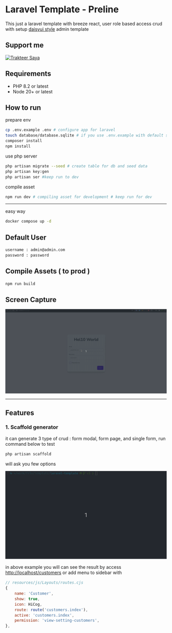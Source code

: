 # Laravel Template - Preline

This just a laravel template with breeze react, user role based access crud with setup <a href="https://daisyui.com?ref=github.com/ajikamaludin" target="_blank">daisyui style</a> admin template

## Support me

<a href="https://trakteer.id/ajikamaludin" target="_blank"><img id="wse-buttons-preview" src="https://cdn.trakteer.id/images/embed/trbtn-blue-2.png" height="40" style="border:0px;height:40px;" alt="Trakteer Saya"></a>

## Requirements

-   PHP 8.2 or latest
-   Node 20+ or latest

## How to run

prepare env

```bash
cp .env.example .env # configure app for laravel
touch database/database.sqlite # if you use .env.example with default sqlite database
composer install
npm install
```

use php server

```bash
php artisan migrate --seed # create table for db and seed data
php artisan key:gen
php artisan ser #keep run to dev
```

compile asset

```bash
npm run dev # compiling asset for development # keep run for dev
```

<hr/>

easy way

```bash
docker compose up -d
```

## Default User

```bash
username : admin@admin.com
password : password
```

## Compile Assets ( to prod )

```bash
npm run build
```

## Screen Capture

![](screenshot_v3.gif?raw=true)

<hr/>

## Features

### 1. Scaffold generator

it can generate 3 type of crud : form modal, form page, and single form, run command below to test

```bash
php artisan scaffold
```

will ask you few options

![](screenshot_generator.gif?raw=true)

in above example you will can see the result by access [http://localhost/customers](http://localhost/customers) or add menu to sidebar with

```js
// resources/js/Layouts/routes.cjs
{
    name: 'Customer',
    show: true,
    icon: HiCog,
    route: route('customers.index'),
    active: 'customers.index',
    permission: 'view-setting-customers',
},
```

